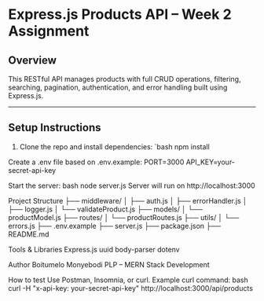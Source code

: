 # Express.js Products API – Week 2 Assignment

## Overview
This RESTful API manages products with full CRUD operations, filtering, searching, pagination, authentication, and error handling built using Express.js.

---

## Setup Instructions

1. Clone the repo and install dependencies:
`bash
npm install

Create a .env file based on .env.example:
PORT=3000 API_KEY=your-secret-api-key 

Start the server:
bash
node server.js 
Server will run on http://localhost:3000

Project Structure 
├── middleware/
│   ├── auth.js
│   ├── errorHandler.js
│   ├── logger.js
│   └── validateProduct.js
├── models/
│   └── productModel.js
├── routes/
│   └── productRoutes.js
├── utils/
│   └── errors.js
├── .env.example
├── server.js
├── package.json
├── README.md

Tools & Libraries
Express.js
uuid
body-parser
dotenv


Author
Boitumelo Monyebodi
PLP – MERN Stack Development

How to test
Use Postman, Insomnia, or curl. Example curl command:
bash
curl -H "x-api-key: your-secret-api-key" http://localhost:3000/api/products